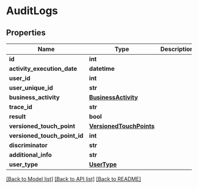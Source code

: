 # AuditLogs

## Properties
Name | Type | Description | Notes
------------ | ------------- | ------------- | -------------
**id** | **int** |  | 
**activity_execution_date** | **datetime** |  | 
**user_id** | **int** |  | [optional] 
**user_unique_id** | **str** |  | [optional] 
**business_activity** | [**BusinessActivity**](BusinessActivity.md) |  | 
**trace_id** | **str** |  | [optional] 
**result** | **bool** |  | 
**versioned_touch_point** | [**VersionedTouchPoints**](VersionedTouchPoints.md) |  | [optional] 
**versioned_touch_point_id** | **int** |  | [optional] 
**discriminator** | **str** |  | [optional] 
**additional_info** | **str** |  | [optional] 
**user_type** | [**UserType**](UserType.md) |  | [optional] 

[[Back to Model list]](../README.md#documentation-for-models) [[Back to API list]](../README.md#documentation-for-api-endpoints) [[Back to README]](../README.md)


